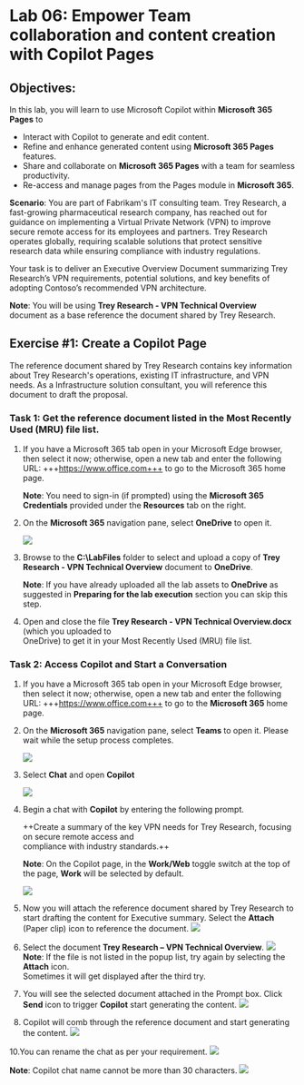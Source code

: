 # Lab 06: Empower Team collaboration and content creation with Copilot Pages

## Objectives:
In this lab, you will learn to use Microsoft Copilot within **Microsoft 365 Pages** to 
-  Interact with Copilot to generate and edit content.
-  Refine and enhance generated content using **Microsoft 365 Pages** features.
-  Share and collaborate on **Microsoft 365 Pages** with a team for seamless productivity.
-  Re-access and manage pages from the Pages module in **Microsoft 365**.

**Scenario**:
You are part of Fabrikam's IT consulting team. Trey Research, a fast-growing pharmaceutical research company, has reached out for guidance on implementing a Virtual Private Network (VPN) to improve secure remote access for its employees and partners. Trey Research operates globally, requiring scalable solutions that protect sensitive research data while ensuring compliance with industry regulations.

Your task is to deliver an Executive Overview Document summarizing Trey Research’s VPN requirements, 
potential solutions, and key benefits of adopting Contoso’s recommended VPN architecture.

**Note**: You will be using **Trey Research - VPN Technical Overview** document as a base reference the 
document shared by Trey Research.

## Exercise #1: Create a Copilot Page
The reference document shared by Trey Research contains key information about Trey Research's operations, 
existing IT infrastructure, and VPN needs. As a Infrastructure solution consultant, you will reference this 
document to draft the proposal. 

### Task 1: Get the reference document listed in the Most Recently Used (MRU) file list.
1. If you have a Microsoft 365 tab open in your Microsoft Edge browser, then select it now; otherwise, open 
   a new tab and enter the following URL: +++https://www.office.com+++ to go to the Microsoft 365 home page.
    
   **Note**: You need to sign-in (if prompted) using the **Microsoft 365 Credentials** provided under the 
   **Resources** tab on the right.

2.  On the **Microsoft 365** navigation pane, select **OneDrive** to open it.

    ![](./media/image1.png)

3.  Browse to the **C:\LabFiles** folder to select and upload a copy of
    **Trey Research - VPN Technical Overview** document to **OneDrive**.

    **Note**: If you have already uploaded all the lab assets to **OneDrive** as suggested in **Preparing       for the lab execution** section you can skip this step.

4.  Open and close the file **Trey Research - VPN Technical Overview.docx** (which you uploaded to         
    OneDrive) to get it in your Most Recently Used (MRU) file list.

### Task 2: Access Copilot and Start a Conversation
1.  If you have a Microsoft 365 tab open in your Microsoft Edge browser, then select it now; otherwise,
    open a new tab and enter the following URL: +++https://www.office.com+++ to go to the **Microsoft 365** 
    home page.

2.  On the **Microsoft 365** navigation pane, select **Teams** to open it.
    Please wait while the setup process completes.

    ![](./media/image2.png)
    
3.  Select **Chat** and open **Copilot**

    ![](./media/image3.png)
  
4.  Begin a chat with **Copilot** by entering the following prompt.

    ++Create a summary of the key VPN needs for Trey Research, focusing on secure remote access and  
    compliance with industry standards.++

    **Note**: On the Copilot page, in the **Work/Web** toggle switch at the top of the page, **Work** will 
    be selected by default.

    ![](./media/image5.png)

5.	Now you will attach the reference document shared by Trey Research to start drafting the content for 
   Executive summary. Select the **Attach** (Paper clip) icon to reference the document.
   ![](./media/image6.png)

6.	Select the document **Trey Research – VPN Technical Overview**.
   ![](./media/image7.png)
   **Note**: If the file is not listed in the popup list, try again by selecting the **Attach** icon.       
   Sometimes it will get displayed after the third try.

7.	You will see the selected document attached in the Prompt box. Click **Send** icon to trigger 
   **Copilot** start generating the content.
  	![](./media/image8.png)

9.	Copilot will comb through the reference document and start generating the content.
   ![](./media/image9.png)

10.You can rename the chat as per your requirement.
   ![](./media/image10.png)
   
   **Note**: Copilot chat name cannot be more than 30 characters.
   ![](./media/image11.png)
